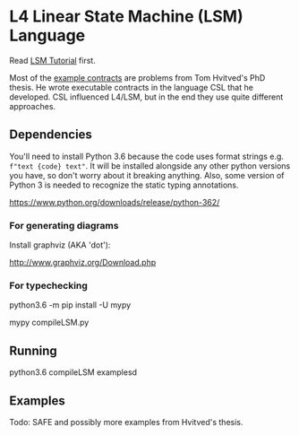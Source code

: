 # L4 Linear State Machine (LSM) Language

Read [LSM Tutorial](https://github.com/legalese/legalese-compiler/blob/master/linear_state_machine_language/LSM_tutorial.md) first.

Most of the [example contracts](https://github.com/legalese/legalese-compiler/tree/master/linear_state_machine_language/examples) are problems from Tom Hvitved's PhD thesis. He wrote executable contracts in the language CSL that he developed. CSL influenced L4/LSM, but in the end they use quite different approaches. 

## Dependencies
You'll need to install Python 3.6 because the code uses format strings e.g. `f"text {code} text"`. It will be installed alongside any other python versions you have, so don't worry about it breaking anything. Also, some version of Python 3 is needed to recognize the static typing annotations. 

https://www.python.org/downloads/release/python-362/

### For generating diagrams
Install graphviz (AKA 'dot'):

http://www.graphviz.org/Download.php

### For typechecking
python3.6 -m pip install -U mypy

mypy compileLSM.py

## Running
python3.6 compileLSM examplesd

## Examples
Todo: SAFE and possibly more examples from Hvitved's thesis.
